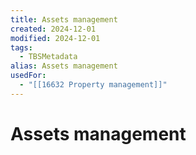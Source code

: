```yaml
---
title: Assets management
created: 2024-12-01
modified: 2024-12-01
tags:
  - TBSMetadata
alias: Assets management
usedFor:
  - "[[16632 Property management]]"
---
```

# Assets management
